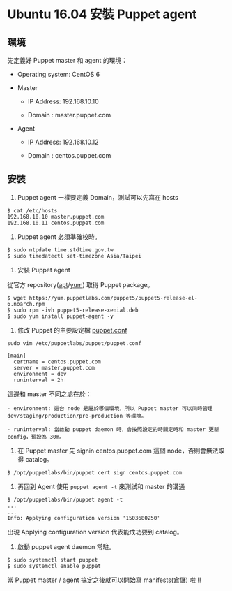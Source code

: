 # Ubuntu 16.04 安裝 Puppet agent

## 環境

先定義好 Puppet master 和 agent 的環境：

  - Operating system: CentOS 6

  - Master
  
    - IP Address: 192.168.10.10

    - Domain : master.puppet.com
  
  - Agent
    
    - IP Address: 192.168.10.12

    - Domain : centos.puppet.com


## 安裝

1. Puppet agent 一樣要定義 Domain，測試可以先寫在 hosts

  ```shell
  $ cat /etc/hosts
  192.168.10.10 master.puppet.com
  192.168.10.11 centos.puppet.com
  ```

1. Puppet agent 必須準確校時。

  ```shell
  $ sudo ntpdate time.stdtime.gov.tw
  $ sudo timedatectl set-timezone Asia/Taipei
  ```

1. 安裝 Puppet agent

  從官方 repository([apt][apt-repository]/[yum][yum-repository]) 取得 Puppet package。

  ```shell
  $ wget https://yum.puppetlabs.com/puppet5/puppet5-release-el-6.noarch.rpm
  $ sudo rpm -ivh puppet5-release-xenial.deb
  $ sudo yum install puppet-agent -y
  ```

1. 修改 Puppet 的主要設定檔 [puppet.conf][puppet-conf]

  ```shell
  sudo vim /etc/puppetlabs/puppet/puppet.conf
  
  [main]
    certname = centos.puppet.com
    server = master.puppet.com
    environment = dev
    runinterval = 2h  
  ```

  這邊和 master 不同之處在於：
  
    - environment: 這台 node 是屬於哪個環境，所以 Puppet master 可以同時管理 dev/staging/production/pre-production 等環境。

    - runinterval: 當啟動 puppet daemon 時，會按照設定的時間定時和 master 更新 config，預設為 30m。
    
1. 在 Puppet master 先 signin centos.puppet.com 這個 node，否則會無法取得 catalog。

  ```shell
  $ /opt/puppetlabs/bin/puppet cert sign centos.puppet.com
  ```
    
1. 再回到 Agent 使用 `puppet agent -t` 來測試和 master 的溝通

  ```shell
  $ /opt/puppetlabs/bin/puppet agent -t
  ...
  ...
  Info: Applying configuration version '1503680250'
  ```
  出現 Applying configuration version 代表能成功要到 catalog。

1. 啟動 puppet agent daemon 常駐。

  ```shell
  $ sudo systemctl start puppet
  $ sudo systemctl enable puppet
  ```    

當 Puppet master / agent 搞定之後就可以開始寫 manifests(倉儲) 啦 !!


[yum-repository]: https://yum.puppetlabs.com/
[apt-repository]: https://apt.puppetlabs.com/
[puppet-conf]: https://docs.puppet.com/puppet/5.0/configuration.html



